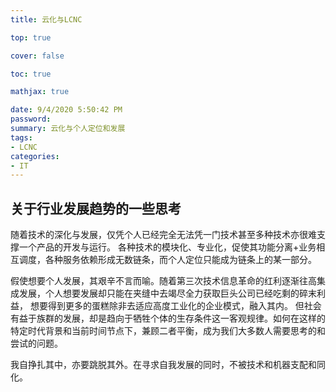 ```yaml
---
title: 云化与LCNC

top: true

cover: false

toc: true

mathjax: true

date: 9/4/2020 5:50:42 PM 
password:
summary: 云化与个人定位和发展
tags:
- LCNC
categories:
- IT
---
```


## 关于行业发展趋势的一些思考

随着技术的深化与发展，仅凭个人已经完全无法凭一门技术甚至多种技术亦很难支撑一个产品的开发与运行。
各种技术的模块化、专业化，促使其功能分离+业务相互调度，各种服务依赖形成无数链条，而个人定位只能成为链条上的某一部分。

假使想要个人发展，其艰辛不言而喻。随着第三次技术信息革命的红利逐渐往高集成发展，个人想要发展却只能在夹缝中去竭尽全力获取巨头公司已经吃剩的碎末利益，
想要得到更多的蛋糕除非去适应高度工业化的企业模式，融入其内。
但社会有益于族群的发展，却是趋向于牺牲个体的生存条件这一客观规律。如何在这样的特定时代背景和当前时间节点下，兼顾二者平衡，成为我们大多数人需要思考的和尝试的问题。

我自挣扎其中，亦要跳脱其外。在寻求自我发展的同时，不被技术和机器支配和同化。

